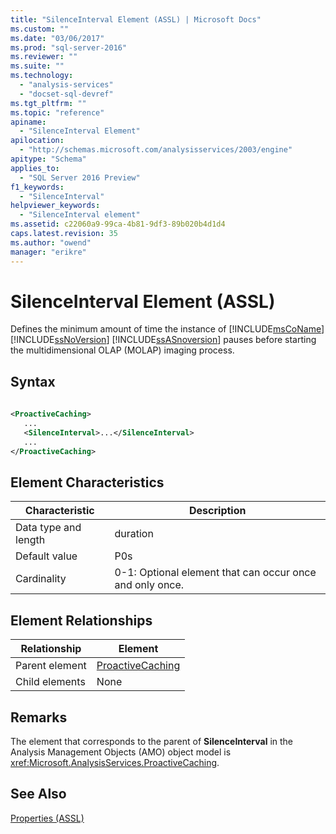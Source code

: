 ```yaml
---
title: "SilenceInterval Element (ASSL) | Microsoft Docs"
ms.custom: ""
ms.date: "03/06/2017"
ms.prod: "sql-server-2016"
ms.reviewer: ""
ms.suite: ""
ms.technology: 
  - "analysis-services"
  - "docset-sql-devref"
ms.tgt_pltfrm: ""
ms.topic: "reference"
apiname: 
  - "SilenceInterval Element"
apilocation: 
  - "http://schemas.microsoft.com/analysisservices/2003/engine"
apitype: "Schema"
applies_to: 
  - "SQL Server 2016 Preview"
f1_keywords: 
  - "SilenceInterval"
helpviewer_keywords: 
  - "SilenceInterval element"
ms.assetid: c22060a9-99ca-4b81-9df3-89b020b4d1d4
caps.latest.revision: 35
ms.author: "owend"
manager: "erikre"
---
```

# SilenceInterval Element (ASSL)
  Defines the minimum amount of time the instance of [!INCLUDE[msCoName](../../../a9notintoc/includes/msconame-md.md)] [!INCLUDE[ssNoVersion](../../../a9notintoc/includes/ssnoversion-md.md)] [!INCLUDE[ssASnoversion](../../../a9notintoc/includes/ssasnoversion-md.md)] pauses before starting the multidimensional OLAP (MOLAP) imaging process.  
  
## Syntax  
  
```xml  
  
<ProactiveCaching>  
   ...  
   <SilenceInterval>...</SilenceInterval>  
   ...  
</ProactiveCaching>  
```  
  
## Element Characteristics  
  
|Characteristic|Description|  
|--------------------|-----------------|  
|Data type and length|duration|  
|Default value|P0s|  
|Cardinality|0-1: Optional element that can occur once and only once.|  
  
## Element Relationships  
  
|Relationship|Element|  
|------------------|-------------|  
|Parent element|[ProactiveCaching](../../../analysis-services/scripting/objects/proactivecaching-element-assl.md)|  
|Child elements|None|  
  
## Remarks  
 The element that corresponds to the parent of **SilenceInterval** in the Analysis Management Objects (AMO) object model is <xref:Microsoft.AnalysisServices.ProactiveCaching>.  
  
## See Also  
 [Properties &#40;ASSL&#41;](../../../analysis-services/scripting/properties/properties-assl.md)  
  
  